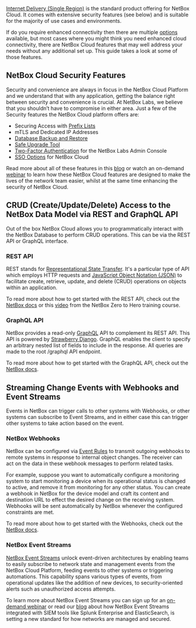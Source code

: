 [Internet Delivery (Single Region)](../cloud-connectivity/internet-delivery.md) is the standard product offering for NetBox Cloud. It comes with extensive security features (see below) and is suitable for the majority of use cases and environments.

If do you require enhanced connectivity then there are multiple [options](/docs/cloud-connectivity/which-connectivity-option.md) available, but most cases where you might think you need enhanced cloud connectivity, there are NetBox Cloud features that may well address your needs without any additional set up. This guide takes a look at some of those features.


## NetBox Cloud Security Features
Security and convenience are always in focus in the NetBox Cloud Platform and we understand that with any application, getting the balance right between security and convenience is crucial. At NetBox Labs, we believe that you shouldn’t have to compromise in either area. Just a few of the Security features the NetBox Cloud platform offers are:

- Securing Access with [Prefix Lists](https://docs.netboxlabs.com/Administration%20Console/prefix-lists/)
- mTLS and Dedicated IP Addresses
- [Database Backup and Restore](https://docs.netboxlabs.com/Administration%20Console/working_with_database_backups/)
- [Safe Upgrade Tool](https://docs.netboxlabs.com/Administration%20Console/upgrading-nbc/)
- [Two-Factor Authentication](https://docs.netboxlabs.com/Administration%20Console/set_up_2fa/) for the NetBox Labs Admin Console
- [SSO Options](https://docs.netboxlabs.com/Administration%20Console/azure-ad-sso-setup/) for NetBox Cloud

Read more about all of these features in this [blog](https://netboxlabs.com/blog/security-and-convenience-are-always-in-focus-in-the-netbox-cloud-platform/?preview_id=19124&preview_nonce=8a862c2421&preview=true) or watch an on-demand [webinar](https://netboxlabs.com/events/webinar-new-security-and-efficiency-enhancements-in-netbox-cloud/) to learn how these NetBox Cloud features are designed to make the lives of the network team easier, whilst at the same time enhancing the security of NetBox Cloud.

## CRUD (Create/Update/Delete) Access to the NetBox Data Model via REST and GraphQL API
Out of the box NetBox Cloud allows you to programmatically interact with the NetBox Database to perform CRUD operations. This can be via the REST API or GraphQL interface.

### REST API
REST stands for [Representational State Transfer](https://en.wikipedia.org/wiki/REST). It's a particular type of API which employs HTTP requests and [JavaScript Object Notation (JSON)](https://www.json.org/json-en.html) to facilitate create, retrieve, update, and delete (CRUD) operations on objects within an application.

To read more about how to get started with the REST API, check out the [NetBox docs](https://netbox.readthedocs.io/en/stable/integrations/rest-api/) or this [video](https://youtu.be/Gsarb0elmoA?si=KUli-RLlJeYS5gp4) from the NetBox Zero to Hero training course.

### GraphQL API
NetBox provides a read-only [GraphQL](https://graphql.org/) API to complement its REST API. This API is powered by [Strawberry Django](https://strawberry-graphql.github.io/strawberry-django/). GraphQL enables the client to specify an arbitrary nested list of fields to include in the response. All queries are made to the root /graphql API endpoint.

To read more about how to get started with the GraphQL API, check out the [NetBox docs](https://netbox.readthedocs.io/en/stable/integrations/graphql-api/).

## Streaming Change Events with Webhooks and Event Streams
Events in NetBox can trigger calls to other systems with Webhooks, or other systems can subscribe to Event Streams, and in either case this can trigger other systems to take action based on the event.

### NetBox Webhooks
NetBox can be configured via [Event Rules](https://netbox.readthedocs.io/en/stable/features/event-rules/) to transmit outgoing webhooks to remote systems in response to internal object changes. The receiver can act on the data in these webhook messages to perform related tasks.

For example, suppose you want to automatically configure a monitoring system to start monitoring a device when its operational status is changed to active, and remove it from monitoring for any other status. You can create a webhook in NetBox for the device model and craft its content and destination URL to effect the desired change on the receiving system. Webhooks will be sent automatically by NetBox whenever the configured constraints are met.

To read more about how to get started with the Webhooks, check out the [NetBox docs](hhttps://netbox.readthedocs.io/en/stable/integrations/webhooks/).

### NetBox Event Streams
[NetBox Event Streams](https://netboxlabs.com/blog/netbox-labs-introduces-netbox-event-streams/) unlock event-driven architectures by enabling teams to easily subscribe to network state and management events from the NetBox Cloud Platform, feeding events to other systems or triggering automations. This capability spans various types of events, from operational updates like the addition of new devices, to security-oriented alerts such as unauthorized access attempts.

To learn more about NetBox Event Streams you can sign up for an [on-demand webinar](https://netboxlabs.com/events/event-driven-architectures-for-networking-and-security-webinar/) or read our [blog](https://netboxlabs.com/blog/revolutionizing-netsecops-netbox-event-streams-and-siem-integration/) about how NetBox Event Streams integrated with SIEM tools like Splunk Enterprise and ElasticSearch, is setting a new standard for how networks are managed and secured.
